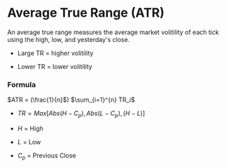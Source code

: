 # Average True Range (ATR)

An average true range measures the average market volitility of each tick using the high, low, and yesterday's close.

* Large TR = higher volitility

* Lower TR = lower volitility

### Formula

$ATR = (\frac{1}{n}$) $\sum_{i=1}^{n} TR_i$	

* $TR = Max[Abs(H - C_p), Abs(L - C_p), (H - L)]$

* $H$ = High

* $L$ = Low

* $C_p$ = Previous Close

